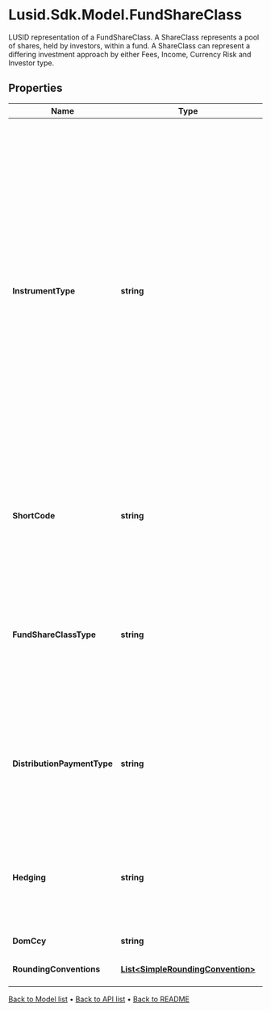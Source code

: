 # Lusid.Sdk.Model.FundShareClass
LUSID representation of a FundShareClass.  A ShareClass represents a pool of shares, held by investors, within a fund.   A ShareClass can represent a differing investment approach by either Fees,   Income, Currency Risk and Investor type.

## Properties

Name | Type | Description | Notes
------------ | ------------- | ------------- | -------------
**InstrumentType** | **string** | The available values are: QuotedSecurity, InterestRateSwap, FxForward, Future, ExoticInstrument, FxOption, CreditDefaultSwap, InterestRateSwaption, Bond, EquityOption, FixedLeg, FloatingLeg, BespokeCashFlowsLeg, Unknown, TermDeposit, ContractForDifference, EquitySwap, CashPerpetual, CapFloor, CashSettled, CdsIndex, Basket, FundingLeg, FxSwap, ForwardRateAgreement, SimpleInstrument, Repo, Equity, ExchangeTradedOption, ReferenceInstrument, ComplexBond, InflationLinkedBond, InflationSwap, SimpleCashFlowLoan, TotalReturnSwap, InflationLeg, FundShareClass, FlexibleLoan, UnsettledCash, Cash, MasteredInstrument, LoanFacility | 
**ShortCode** | **string** | A short identifier, unique across a single fund, usually made up of the ShareClass components. Eg \&quot;A Accumulation Euro Hedged Class\&quot; could become \&quot;A Acc H EUR\&quot;. | 
**FundShareClassType** | **string** | The type of distribution that the ShareClass will calculate. Can be either &#39;Income&#39; or &#39;Accumulation&#39; - Income classes will pay out and Accumulation classes will retain their ShareClass attributable income.    Supported string (enumeration) values are: [Income, Accumulation]. | 
**DistributionPaymentType** | **string** | The tax treatment applied to any distributions calculated within the ShareClass. Can be either &#39;Net&#39; (Distribution Calculated net of tax) or &#39;Gross&#39; (Distribution calculated gross of tax).    Supported string (enumeration) values are: [Gross, Net]. | 
**Hedging** | **string** | A flag to indicate the ShareClass is operating currency hedging as a means to limit currency risk as part of it&#39;s investment strategy.    Supported string (enumeration) values are: [Invalid, None, ApplyHedging]. | 
**DomCcy** | **string** | The domestic currency of the instrument. | 
**RoundingConventions** | [**List&lt;SimpleRoundingConvention&gt;**](SimpleRoundingConvention.md) | Rounding Convention used for the FundShareClass quotes | [optional] 

[Back to Model list](../README.md#documentation-for-models) &#8226; [Back to API list](../README.md#documentation-for-api-endpoints) &#8226; [Back to README](../README.md)

